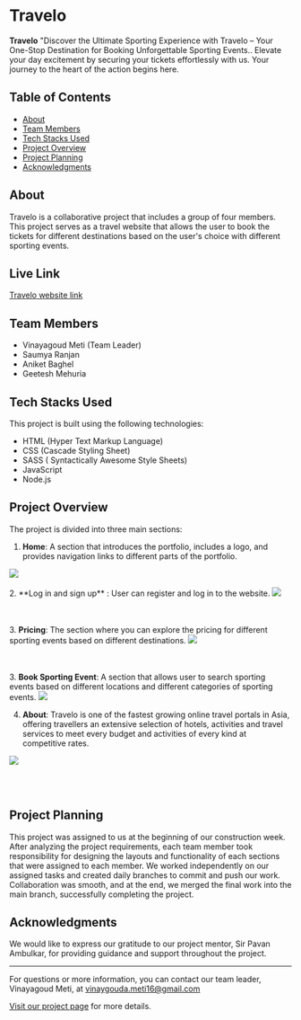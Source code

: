 # Travelo

**Travelo** "Discover the Ultimate Sporting Experience with Travelo – Your One-Stop Destination for Booking Unforgettable Sporting Events.. Elevate your day excitement by securing your tickets effortlessly with us. Your journey to the heart of the action begins here.

## Table of Contents

- [About](#about)
- [Team Members](#team-members)
- [Tech Stacks Used](#tech-stacks-used)
- [Project Overview](#project-overview)
- [Project Planning](#project-planning)
- [Acknowledgments](#acknowledgments)

## About

Travelo is a collaborative project that includes a group of four members. This project serves as a travel website that allows the user to book the tickets for different destinations based on the user's choice with different sporting events.

## Live Link
<a href="https://byte-harmony-2098-2t9nrvp2j-vinays-projects-62dae745.vercel.app/index.html">Travelo website link</a>

## Team Members

- Vinayagoud Meti (Team Leader)
- Saumya Ranjan
- Aniket Baghel
- Geetesh Mehuria

## Tech Stacks Used

This project is built using the following technologies:

- HTML (Hyper Text Markup Language)
- CSS (Cascade Styling Sheet)
- SASS ( Syntactically Awesome Style Sheets)
- JavaScript
- Node.js

## Project Overview

The project is divided into three main sections:

1. **Home**: A section that introduces the portfolio, includes a logo, and provides navigation links to different parts of the portfolio.
<img src="https://github.com/Vinay-the-dev-bot/byte-harmony-2098/assets/146977653/cdbef4b2-da3e-46d6-b714-d09ff5e86607">
<br></br>
2. **Log in and sign up** : User can register and log in to the website.
   <img src = "https://github.com/Vinay-the-dev-bot/byte-harmony-2098/assets/146977653/cf350460-bdc0-479f-87fd-497c1e5f6f14">
   
<br></br>
3. **Pricing**: The section where you can explore the pricing for different sporting events based on different destinations.
<img src= "https://github.com/Vinay-the-dev-bot/byte-harmony-2098/assets/146977653/886ccbfa-875c-4489-8d7e-fce06a1a6c67">

<br></br>
3. **Book Sporting Event**: A section that allows user to search sporting events based on different locations and different categories of sporting events.
<img src="https://github.com/Vinay-the-dev-bot/byte-harmony-2098/assets/146977653/12514b36-0e1e-4b40-8882-44982a910419">

4. **About**: Travelo is one of the fastest growing online travel portals in Asia, offering travellers an extensive selection of hotels, activities and travel services to meet every budget and activities of every kind at competitive rates.
<img src="https://github.com/Vinay-the-dev-bot/byte-harmony-2098/assets/146977653/e8e25c7c-983f-4de6-b4f6-0763155448e7">
   
<br></br>

## Project Planning

This project was assigned to us at the beginning of our construction week. After analyzing the project requirements, each team member took responsibility for designing the layouts and functionality of each sections that were assigned to each member. We worked independently on our assigned tasks and created daily branches to commit and push our work. Collaboration was smooth, and at the end, we merged the final work into the main branch, successfully completing the project.

## Acknowledgments

We would like to express our gratitude to our project mentor, Sir Pavan Ambulkar, for providing guidance and support throughout the project.

---

For questions or more information, you can contact our team leader, Vinayagoud Meti, at vinaygouda.meti16@gmail.com

[Visit our project page](https://github.com/Vinay-the-dev-bot/byte-harmony-2098) for more details.

